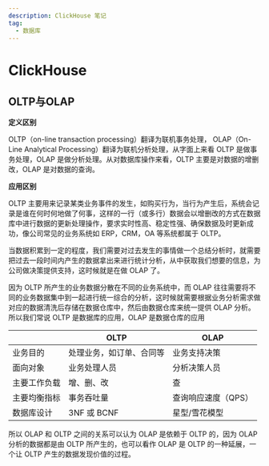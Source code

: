 ```yaml
---
description: ClickHouse 笔记
tag: 
  - 数据库
---
```


# ClickHouse



## OLTP与OLAP

**定义区别**

OLTP（on-line transaction processing）翻译为联机事务处理， OLAP（On-Line Analytical Processing）翻译为联机分析处理，从字面上来看 OLTP 是做事务处理，OLAP 是做分析处理。从对数据库操作来看，OLTP 主要是对数据的增删改，OLAP 是对数据的查询。



**应用区别**

OLTP 主要用来记录某类业务事件的发生，如购买行为，当行为产生后，系统会记录是谁在何时何地做了何事，这样的一行（或多行）数据会以增删改的方式在数据库中进行数据的更新处理操作，要求实时性高、稳定性强、确保数据及时更新成功，像公司常见的业务系统如 ERP，CRM，OA 等系统都属于 OLTP。



当数据积累到一定的程度，我们需要对过去发生的事情做一个总结分析时，就需要把过去一段时间内产生的数据拿出来进行统计分析，从中获取我们想要的信息，为公司做决策提供支持，这时候就是在做 OLAP 了。



因为 OLTP 所产生的业务数据分散在不同的业务系统中，而 OLAP 往往需要将不同的业务数据集中到一起进行统一综合的分析，这时候就需要根据业务分析需求做对应的数据清洗后存储在数据仓库中，然后由数据仓库来统一提供 OLAP 分析。所以我们常说 OLTP 是数据库的应用，OLAP 是数据仓库的应用

|              | OLTP                     | OLAP                |
| ------------ | ------------------------ | ------------------- |
| 业务目的     | 处理业务，如订单、合同等 | 业务支持决策        |
| 面向对象     | 业务处理人员             | 分析决策人员        |
| 主要工作负载 | 增、删、改               | 查                  |
| 主要均衡指标 | 事务吞吐量               | 查询响应速度（QPS） |
| 数据库设计   | 3NF 或 BCNF              | 星型/雪花模型       |

所以 OLAP 和 OLTP 之间的关系可以认为 OLAP 是依赖于 OLTP 的，因为 OLAP 分析的数据都是由 OLTP 所产生的，也可以看作 OLAP 是 OLTP 的一种延展，一个让 OLTP 产生的数据发现价值的过程。